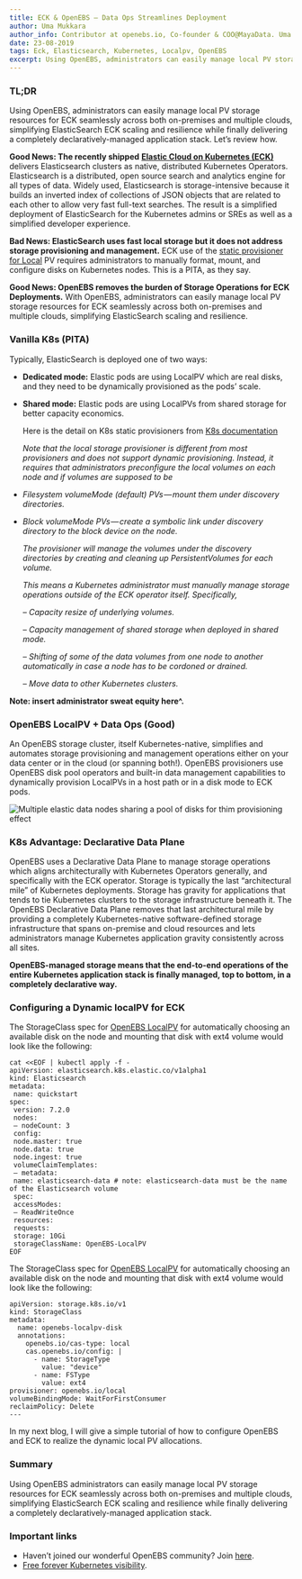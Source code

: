 ```yaml
---
title: ECK & OpenEBS — Data Ops Streamlines Deployment
author: Uma Mukkara
author_info: Contributor at openebs.io, Co-founder & COO@MayaData. Uma led product development in the early days of MayaData (CloudByte).
date: 23-08-2019
tags: Eck, Elasticsearch, Kubernetes, Localpv, OpenEBS
excerpt: Using OpenEBS, administrators can easily manage local PV storage resources for ECK seamlessly across both on-premises and multiple clouds, simplifying ElasticSearch ECK scaling and resilience while finally delivering a completely declaratively-managed application stack.
---
```


### TL;DR

Using OpenEBS, administrators can easily manage local PV storage resources for ECK seamlessly across both on-premises and multiple clouds, simplifying ElasticSearch ECK scaling and resilience while finally delivering a completely declaratively-managed application stack. Let’s review how.

**Good News: The recently shipped** [**Elastic Cloud on Kubernetes (ECK)**](https://www.elastic.co/blog/introducing-elastic-cloud-on-kubernetes-the-elasticsearch-operator-and-beyond) delivers Elasticsearch clusters as native, distributed Kubernetes Operators. Elasticsearch is a distributed, open source search and analytics engine for all types of data. Widely used, Elasticsearch is storage-intensive because it builds an inverted index of collections of JSON objects that are related to each other to allow very fast full-text searches. The result is a simplified deployment of ElasticSearch for the Kubernetes admins or SREs as well as a simplified developer experience.

**Bad News: ElasticSearch uses fast local storage but it does not address storage provisioning and management.** ECK use of the [static provisioner for Local](https://github.com/kubernetes-sigs/sig-storage-local-static-provisioner) PV requires administrators to manually format, mount, and configure disks on Kubernetes nodes. This is a PITA, as they say.

**Good News: OpenEBS removes the burden of Storage Operations for ECK Deployments.** With OpenEBS, administrators can easily manage local PV storage resources for ECK seamlessly across both on-premises and multiple clouds, simplifying ElasticSearch scaling and resilience.

### Vanilla K8s (PITA)

Typically, ElasticSearch is deployed one of two ways:

- **Dedicated mode:** Elastic pods are using LocalPV which are real disks, and they need to be dynamically provisioned as the pods’ scale.
- **Shared mode:** Elastic pods are using LocalPVs from shared storage for better capacity economics.

  Here is the detail on K8s static provisioners from [K8s documentation](https://github.com/kubernetes-sigs/sig-storage-local-static-provisioner)

  *Note that the local storage provisioner is different from most provisioners and does not support dynamic provisioning. Instead, it requires that administrators preconfigure the local volumes on each node and if volumes are supposed to be*

- *Filesystem volumeMode (default) PVs — mount them under discovery directories.*
- *Block volumeMode PVs — create a symbolic link under discovery directory to the block device on the node.*

  *The provisioner will manage the volumes under the discovery directories by creating and cleaning up PersistentVolumes for each volume.*

  *This means a Kubernetes administrator must manually manage storage operations outside of the ECK operator itself. Specifically,*

  *– Capacity resize of underlying volumes.*

  *– Capacity management of shared storage when deployed in shared mode.*

  *– Shifting of some of the data volumes from one node to another automatically in case a node has to be cordoned or drained.*

  *– Move data to other Kubernetes clusters.*

**Note: insert administrator sweat equity here^.**

### OpenEBS LocalPV + Data Ops (Good)

An OpenEBS storage cluster, itself Kubernetes-native, simplifies and automates storage provisioning and management operations either on your data center or in the cloud (or spanning both!). OpenEBS provisioners use OpenEBS disk pool operators and built-in data management capabilities to dynamically provision LocalPVs in a host path or in a disk mode to ECK pods.

![Multiple elastic data nodes sharing a pool of disks for thim provisioning effect](https://cdn-images-1.medium.com/max/800/1*PHw4zrcvJF_w-VcTI90RbA.png)

### K8s Advantage: Declarative Data Plane

OpenEBS uses a Declarative Data Plane to manage storage operations which aligns architecturally with Kubernetes Operators generally, and specifically with the ECK operator. Storage is typically the last “architectural mile” of Kubernetes deployments. Storage has gravity for applications that tends to tie Kubernetes clusters to the storage infrastructure beneath it. The OpenEBS Declarative Data Plane removes that last architectural mile by providing a completely Kubernetes-native software-defined storage infrastructure that spans on-premise and cloud resources and lets administrators manage Kubernetes application gravity consistently across all sites.

**OpenEBS-managed storage means that the end-to-end operations of the entire Kubernetes application stack is finally managed, top to bottom, in a completely declarative way.**

### Configuring a Dynamic localPV for ECK

The StorageClass spec for [OpenEBS LocalPV](https://docs.openebs.io/docs/next/uglocalpv.html) for automatically choosing an available disk on the node and mounting that disk with ext4 volume would look like the following:

    cat <<EOF | kubectl apply -f -
    apiVersion: elasticsearch.k8s.elastic.co/v1alpha1
    kind: Elasticsearch
    metadata:
     name: quickstart
    spec:
     version: 7.2.0
     nodes:
     — nodeCount: 3
     config:
     node.master: true
     node.data: true
     node.ingest: true
     volumeClaimTemplates:
     — metadata:
     name: elasticsearch-data # note: elasticsearch-data must be the name of the Elasticsearch volume
     spec:
     accessModes:
     — ReadWriteOnce
     resources:
     requests:
     storage: 10Gi
     storageClassName: OpenEBS-LocalPV
    EOF

The StorageClass spec for [OpenEBS LocalPV](https://docs.openebs.io/docs/next/uglocalpv.html) for automatically choosing an available disk on the node and mounting that disk with ext4 volume would look like the following:

    apiVersion: storage.k8s.io/v1
    kind: StorageClass
    metadata:
      name: openebs-localpv-disk
      annotations:
        openebs.io/cas-type: local
        cas.openebs.io/config: |
          - name: StorageType
            value: "device"
          - name: FSType
            value: ext4
    provisioner: openebs.io/local
    volumeBindingMode: WaitForFirstConsumer
    reclaimPolicy: Delete
    ---

In my next blog, I will give a simple tutorial of how to configure OpenEBS and ECK to realize the dynamic local PV allocations.

### Summary

Using OpenEBS administrators can easily manage local PV storage resources for ECK seamlessly across both on-premises and multiple clouds, simplifying ElasticSearch ECK scaling and resilience while finally delivering a completely declaratively-managed application stack.

### Important links

- Haven’t joined our wonderful OpenEBS community? Join [here](https://slack.openebs.io).
- [Free forever Kubernetes visibility](https://director.mayadata.io).
